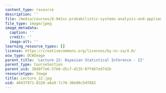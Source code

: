 ```yaml
---
content_type: resource
description: ''
file: /media/courses/6-041sc-probabilistic-systems-analysis-and-applied-probability-fall-2013/404379718320a6a97c7030e90c5df882_Lecture_22.jpg
file_type: image/jpeg
image_metadata:
  caption: ''
  credit: ''
  image-alt: ''
learning_resource_types: []
license: https://creativecommons.org/licenses/by-nc-sa/4.0/
ocw_type: OCWImage
parent_title: 'Lecture 22: Bayesian Statistical Inference - II'
parent_type: CourseSection
parent_uid: 38d8f7e6-57b0-d5c7-d135-07f467ed742b
resourcetype: Image
title: Lecture_22.jpg
uid: 40437971-8320-a6a9-7c70-30e90c5df882
---
```


